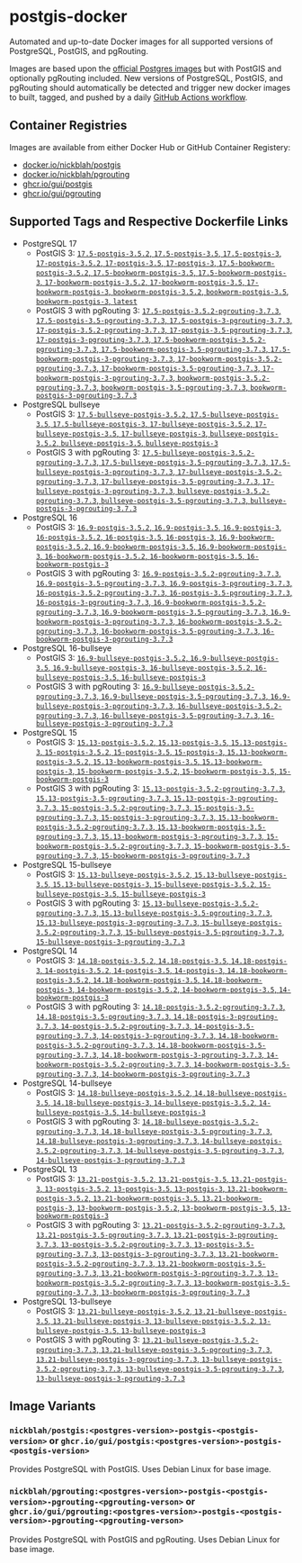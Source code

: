 # postgis-docker

Automated and up-to-date Docker images for all supported versions of PostgreSQL, PostGIS, and pgRouting.

Images are based upon the [official Postgres images](https://hub.docker.com/_/postgres) but with PostGIS and optionally pgRouting included. New versions of PostgreSQL, PostGIS, and pgRouting should automatically be detected and trigger new docker images to built, tagged, and pushed by a daily [GitHub Actions workflow](https://github.com/GUI/postgis-docker/blob/main/.github/workflows/main.yml).

## Container Registries

Images are available from either Docker Hub or GitHub Container Registery:

- [docker.io/nickblah/postgis](https://hub.docker.com/r/nickblah/postgis)
- [docker.io/nickblah/pgrouting](https://hub.docker.com/r/nickblah/pgrouting)
- [ghcr.io/gui/postgis](https://github.com/users/GUI/packages/container/package/postgis)
- [ghcr.io/gui/pgrouting](https://github.com/users/GUI/packages/container/package/pgrouting)

## Supported Tags and Respective Dockerfile Links

- PostgreSQL 17
  - PostGIS 3: [`17.5-postgis-3.5.2`, `17.5-postgis-3.5`, `17.5-postgis-3`, `17-postgis-3.5.2`, `17-postgis-3.5`, `17-postgis-3`, `17.5-bookworm-postgis-3.5.2`, `17.5-bookworm-postgis-3.5`, `17.5-bookworm-postgis-3`, `17-bookworm-postgis-3.5.2`, `17-bookworm-postgis-3.5`, `17-bookworm-postgis-3`, `bookworm-postgis-3.5.2`, `bookworm-postgis-3.5`, `bookworm-postgis-3`, `latest`](https://github.com/GUI/variant-docker/blob/main/17/bookworm/postgis-3/Dockerfile)
  - PostGIS 3 with pgRouting 3: [`17.5-postgis-3.5.2-pgrouting-3.7.3`, `17.5-postgis-3.5-pgrouting-3.7.3`, `17.5-postgis-3-pgrouting-3.7.3`, `17-postgis-3.5.2-pgrouting-3.7.3`, `17-postgis-3.5-pgrouting-3.7.3`, `17-postgis-3-pgrouting-3.7.3`, `17.5-bookworm-postgis-3.5.2-pgrouting-3.7.3`, `17.5-bookworm-postgis-3.5-pgrouting-3.7.3`, `17.5-bookworm-postgis-3-pgrouting-3.7.3`, `17-bookworm-postgis-3.5.2-pgrouting-3.7.3`, `17-bookworm-postgis-3.5-pgrouting-3.7.3`, `17-bookworm-postgis-3-pgrouting-3.7.3`, `bookworm-postgis-3.5.2-pgrouting-3.7.3`, `bookworm-postgis-3.5-pgrouting-3.7.3`, `bookworm-postgis-3-pgrouting-3.7.3`](https://github.com/GUI/variant-docker/blob/main/17/bookworm/postgis-3-pgrouting-3/Dockerfile)
- PostgreSQL bullseye
  - PostGIS 3: [`17.5-bullseye-postgis-3.5.2`, `17.5-bullseye-postgis-3.5`, `17.5-bullseye-postgis-3`, `17-bullseye-postgis-3.5.2`, `17-bullseye-postgis-3.5`, `17-bullseye-postgis-3`, `bullseye-postgis-3.5.2`, `bullseye-postgis-3.5`, `bullseye-postgis-3`](https://github.com/GUI/variant-docker/blob/main/17/bullseye/postgis-3/Dockerfile)
  - PostGIS 3 with pgRouting 3: [`17.5-bullseye-postgis-3.5.2-pgrouting-3.7.3`, `17.5-bullseye-postgis-3.5-pgrouting-3.7.3`, `17.5-bullseye-postgis-3-pgrouting-3.7.3`, `17-bullseye-postgis-3.5.2-pgrouting-3.7.3`, `17-bullseye-postgis-3.5-pgrouting-3.7.3`, `17-bullseye-postgis-3-pgrouting-3.7.3`, `bullseye-postgis-3.5.2-pgrouting-3.7.3`, `bullseye-postgis-3.5-pgrouting-3.7.3`, `bullseye-postgis-3-pgrouting-3.7.3`](https://github.com/GUI/variant-docker/blob/main/17/bullseye/postgis-3-pgrouting-3/Dockerfile)
- PostgreSQL 16
  - PostGIS 3: [`16.9-postgis-3.5.2`, `16.9-postgis-3.5`, `16.9-postgis-3`, `16-postgis-3.5.2`, `16-postgis-3.5`, `16-postgis-3`, `16.9-bookworm-postgis-3.5.2`, `16.9-bookworm-postgis-3.5`, `16.9-bookworm-postgis-3`, `16-bookworm-postgis-3.5.2`, `16-bookworm-postgis-3.5`, `16-bookworm-postgis-3`](https://github.com/GUI/variant-docker/blob/main/16/bookworm/postgis-3/Dockerfile)
  - PostGIS 3 with pgRouting 3: [`16.9-postgis-3.5.2-pgrouting-3.7.3`, `16.9-postgis-3.5-pgrouting-3.7.3`, `16.9-postgis-3-pgrouting-3.7.3`, `16-postgis-3.5.2-pgrouting-3.7.3`, `16-postgis-3.5-pgrouting-3.7.3`, `16-postgis-3-pgrouting-3.7.3`, `16.9-bookworm-postgis-3.5.2-pgrouting-3.7.3`, `16.9-bookworm-postgis-3.5-pgrouting-3.7.3`, `16.9-bookworm-postgis-3-pgrouting-3.7.3`, `16-bookworm-postgis-3.5.2-pgrouting-3.7.3`, `16-bookworm-postgis-3.5-pgrouting-3.7.3`, `16-bookworm-postgis-3-pgrouting-3.7.3`](https://github.com/GUI/variant-docker/blob/main/16/bookworm/postgis-3-pgrouting-3/Dockerfile)
- PostgreSQL 16-bullseye
  - PostGIS 3: [`16.9-bullseye-postgis-3.5.2`, `16.9-bullseye-postgis-3.5`, `16.9-bullseye-postgis-3`, `16-bullseye-postgis-3.5.2`, `16-bullseye-postgis-3.5`, `16-bullseye-postgis-3`](https://github.com/GUI/variant-docker/blob/main/16/bullseye/postgis-3/Dockerfile)
  - PostGIS 3 with pgRouting 3: [`16.9-bullseye-postgis-3.5.2-pgrouting-3.7.3`, `16.9-bullseye-postgis-3.5-pgrouting-3.7.3`, `16.9-bullseye-postgis-3-pgrouting-3.7.3`, `16-bullseye-postgis-3.5.2-pgrouting-3.7.3`, `16-bullseye-postgis-3.5-pgrouting-3.7.3`, `16-bullseye-postgis-3-pgrouting-3.7.3`](https://github.com/GUI/variant-docker/blob/main/16/bullseye/postgis-3-pgrouting-3/Dockerfile)
- PostgreSQL 15
  - PostGIS 3: [`15.13-postgis-3.5.2`, `15.13-postgis-3.5`, `15.13-postgis-3`, `15-postgis-3.5.2`, `15-postgis-3.5`, `15-postgis-3`, `15.13-bookworm-postgis-3.5.2`, `15.13-bookworm-postgis-3.5`, `15.13-bookworm-postgis-3`, `15-bookworm-postgis-3.5.2`, `15-bookworm-postgis-3.5`, `15-bookworm-postgis-3`](https://github.com/GUI/variant-docker/blob/main/15/bookworm/postgis-3/Dockerfile)
  - PostGIS 3 with pgRouting 3: [`15.13-postgis-3.5.2-pgrouting-3.7.3`, `15.13-postgis-3.5-pgrouting-3.7.3`, `15.13-postgis-3-pgrouting-3.7.3`, `15-postgis-3.5.2-pgrouting-3.7.3`, `15-postgis-3.5-pgrouting-3.7.3`, `15-postgis-3-pgrouting-3.7.3`, `15.13-bookworm-postgis-3.5.2-pgrouting-3.7.3`, `15.13-bookworm-postgis-3.5-pgrouting-3.7.3`, `15.13-bookworm-postgis-3-pgrouting-3.7.3`, `15-bookworm-postgis-3.5.2-pgrouting-3.7.3`, `15-bookworm-postgis-3.5-pgrouting-3.7.3`, `15-bookworm-postgis-3-pgrouting-3.7.3`](https://github.com/GUI/variant-docker/blob/main/15/bookworm/postgis-3-pgrouting-3/Dockerfile)
- PostgreSQL 15-bullseye
  - PostGIS 3: [`15.13-bullseye-postgis-3.5.2`, `15.13-bullseye-postgis-3.5`, `15.13-bullseye-postgis-3`, `15-bullseye-postgis-3.5.2`, `15-bullseye-postgis-3.5`, `15-bullseye-postgis-3`](https://github.com/GUI/variant-docker/blob/main/15/bullseye/postgis-3/Dockerfile)
  - PostGIS 3 with pgRouting 3: [`15.13-bullseye-postgis-3.5.2-pgrouting-3.7.3`, `15.13-bullseye-postgis-3.5-pgrouting-3.7.3`, `15.13-bullseye-postgis-3-pgrouting-3.7.3`, `15-bullseye-postgis-3.5.2-pgrouting-3.7.3`, `15-bullseye-postgis-3.5-pgrouting-3.7.3`, `15-bullseye-postgis-3-pgrouting-3.7.3`](https://github.com/GUI/variant-docker/blob/main/15/bullseye/postgis-3-pgrouting-3/Dockerfile)
- PostgreSQL 14
  - PostGIS 3: [`14.18-postgis-3.5.2`, `14.18-postgis-3.5`, `14.18-postgis-3`, `14-postgis-3.5.2`, `14-postgis-3.5`, `14-postgis-3`, `14.18-bookworm-postgis-3.5.2`, `14.18-bookworm-postgis-3.5`, `14.18-bookworm-postgis-3`, `14-bookworm-postgis-3.5.2`, `14-bookworm-postgis-3.5`, `14-bookworm-postgis-3`](https://github.com/GUI/variant-docker/blob/main/14/bookworm/postgis-3/Dockerfile)
  - PostGIS 3 with pgRouting 3: [`14.18-postgis-3.5.2-pgrouting-3.7.3`, `14.18-postgis-3.5-pgrouting-3.7.3`, `14.18-postgis-3-pgrouting-3.7.3`, `14-postgis-3.5.2-pgrouting-3.7.3`, `14-postgis-3.5-pgrouting-3.7.3`, `14-postgis-3-pgrouting-3.7.3`, `14.18-bookworm-postgis-3.5.2-pgrouting-3.7.3`, `14.18-bookworm-postgis-3.5-pgrouting-3.7.3`, `14.18-bookworm-postgis-3-pgrouting-3.7.3`, `14-bookworm-postgis-3.5.2-pgrouting-3.7.3`, `14-bookworm-postgis-3.5-pgrouting-3.7.3`, `14-bookworm-postgis-3-pgrouting-3.7.3`](https://github.com/GUI/variant-docker/blob/main/14/bookworm/postgis-3-pgrouting-3/Dockerfile)
- PostgreSQL 14-bullseye
  - PostGIS 3: [`14.18-bullseye-postgis-3.5.2`, `14.18-bullseye-postgis-3.5`, `14.18-bullseye-postgis-3`, `14-bullseye-postgis-3.5.2`, `14-bullseye-postgis-3.5`, `14-bullseye-postgis-3`](https://github.com/GUI/variant-docker/blob/main/14/bullseye/postgis-3/Dockerfile)
  - PostGIS 3 with pgRouting 3: [`14.18-bullseye-postgis-3.5.2-pgrouting-3.7.3`, `14.18-bullseye-postgis-3.5-pgrouting-3.7.3`, `14.18-bullseye-postgis-3-pgrouting-3.7.3`, `14-bullseye-postgis-3.5.2-pgrouting-3.7.3`, `14-bullseye-postgis-3.5-pgrouting-3.7.3`, `14-bullseye-postgis-3-pgrouting-3.7.3`](https://github.com/GUI/variant-docker/blob/main/14/bullseye/postgis-3-pgrouting-3/Dockerfile)
- PostgreSQL 13
  - PostGIS 3: [`13.21-postgis-3.5.2`, `13.21-postgis-3.5`, `13.21-postgis-3`, `13-postgis-3.5.2`, `13-postgis-3.5`, `13-postgis-3`, `13.21-bookworm-postgis-3.5.2`, `13.21-bookworm-postgis-3.5`, `13.21-bookworm-postgis-3`, `13-bookworm-postgis-3.5.2`, `13-bookworm-postgis-3.5`, `13-bookworm-postgis-3`](https://github.com/GUI/variant-docker/blob/main/13/bookworm/postgis-3/Dockerfile)
  - PostGIS 3 with pgRouting 3: [`13.21-postgis-3.5.2-pgrouting-3.7.3`, `13.21-postgis-3.5-pgrouting-3.7.3`, `13.21-postgis-3-pgrouting-3.7.3`, `13-postgis-3.5.2-pgrouting-3.7.3`, `13-postgis-3.5-pgrouting-3.7.3`, `13-postgis-3-pgrouting-3.7.3`, `13.21-bookworm-postgis-3.5.2-pgrouting-3.7.3`, `13.21-bookworm-postgis-3.5-pgrouting-3.7.3`, `13.21-bookworm-postgis-3-pgrouting-3.7.3`, `13-bookworm-postgis-3.5.2-pgrouting-3.7.3`, `13-bookworm-postgis-3.5-pgrouting-3.7.3`, `13-bookworm-postgis-3-pgrouting-3.7.3`](https://github.com/GUI/variant-docker/blob/main/13/bookworm/postgis-3-pgrouting-3/Dockerfile)
- PostgreSQL 13-bullseye
  - PostGIS 3: [`13.21-bullseye-postgis-3.5.2`, `13.21-bullseye-postgis-3.5`, `13.21-bullseye-postgis-3`, `13-bullseye-postgis-3.5.2`, `13-bullseye-postgis-3.5`, `13-bullseye-postgis-3`](https://github.com/GUI/variant-docker/blob/main/13/bullseye/postgis-3/Dockerfile)
  - PostGIS 3 with pgRouting 3: [`13.21-bullseye-postgis-3.5.2-pgrouting-3.7.3`, `13.21-bullseye-postgis-3.5-pgrouting-3.7.3`, `13.21-bullseye-postgis-3-pgrouting-3.7.3`, `13-bullseye-postgis-3.5.2-pgrouting-3.7.3`, `13-bullseye-postgis-3.5-pgrouting-3.7.3`, `13-bullseye-postgis-3-pgrouting-3.7.3`](https://github.com/GUI/variant-docker/blob/main/13/bullseye/postgis-3-pgrouting-3/Dockerfile)

## Image Variants

### `nickblah/postgis:<postgres-version>-postgis-<postgis-version>` or `ghcr.io/gui/postgis:<postgres-version>-postgis-<postgis-version>`
Provides PostgreSQL with PostGIS. Uses Debian Linux for base image.

### `nickblah/pgrouting:<postgres-version>-postgis-<postgis-version>-pgrouting-<pgrouting-verson>` or `ghcr.io/gui/pgrouting:<postgres-version>-postgis-<postgis-version>-pgrouting-<pgrouting-verson>`
Provides PostgreSQL with PostGIS and pgRouting. Uses Debian Linux for base image.
